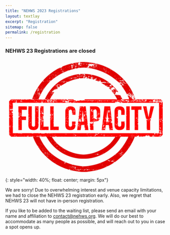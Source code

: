 ```yaml
---
title: "NEHWS 2023 Registrations"
layout: textlay
excerpt: "Registration"
sitemap: false
permalink: /registration
---
```


### **NEHWS 23 Registrations are closed** ###

![](../images/closed.png){: style="width: 40%; float: center; margin: 5px"}

We are sorry! Due to overwhelming interest and venue capacity
limitations, we had to close the NEHWS 23 registration early. Also, we
regret that NEHWS 23 will not have in-person registration.

If you like to be added to the waiting list, please send an email with
your name and affiliation to
[contact@nehws.org](mailto:contact@nehws.org). We will do our best to
accommodate as many people as possible, and will reach out to you in
case a spot opens up.

